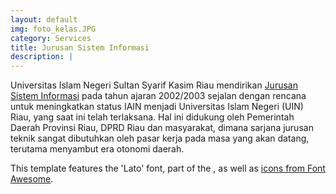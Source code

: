 ```yaml
---
layout: default
img: foto_kelas.JPG
category: Services
title: Jurusan Sistem Informasi
description: |
---
```

Universitas Islam Negeri Sultan Syarif Kasim Riau mendirikan [Jurusan Sistem Informasi](http://sif.uin-suska.ac.id/) pada tahun ajaran 2002/2003 sejalan dengan rencana untuk meningkatkan status IAIN menjadi Universitas Islam Negeri (UIN) Riau, yang saat ini telah terlaksana. Hal ini didukung oleh Pemerintah Daerah Provinsi Riau, DPRD Riau dan masyarakat, dimana sarjana jurusan teknik sangat dibutuhkan oleh pasar kerja pada masa yang akan datang, terutama menyambut era otonomi daerah.

This template features the 'Lato' font, part of the , as well as [icons from Font Awesome](http://fontawesome.io).
